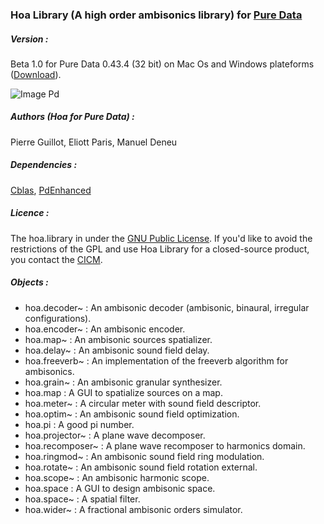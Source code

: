 ### Hoa Library (A high order ambisonics library) for <a title="Pure Data" href="http://puredata.info/" target="_blank">Pure Data </a>

##### Version :

Beta 1.0 for Pure Data 0.43.4 (32 bit) on Mac Os and Windows plateforms (<a title="Download" href="http://www.mshparisnord.fr/hoalibrary/en/downloads/" target="_blank">Download</a>).

![Image Pd](https://raw.github.com/CICM/HoaLibrary/master/Ressources/PhotoPd.png "Pd Patch")

##### Authors (Hoa for Pure Data) :

Pierre Guillot, Eliott Paris, Manuel Deneu

##### Dependencies : 

<a title="Cblas" href="http://www.netlib.org/clapack/cblas/" target="_blank">Cblas</a>, <a title="PdEnhanced" href="https://github.com/pierreguillot/PdEnhanced" target="_blank">PdEnhanced</a>

##### Licence : 

The hoa.library in under the <a title="GNU" href="http://www.gnu.org/copyleft/gpl.html" target="_blank">GNU Public License</a>. If you'd like to avoid the restrictions of the GPL and use Hoa Library for a closed-source product, you contact the <a title="CICM" href="http://cicm.mshparisnord.org/" target="_blank">CICM</a>.

##### Objects :
- hoa.decoder~ : An ambisonic decoder (ambisonic, binaural, irregular configurations).
- hoa.encoder~ : An ambisonic encoder.
- hoa.map~ : An ambisonic sources spatializer.
- hoa.delay~ : An ambisonic sound field delay.
- hoa.freeverb~ : An implementation of the freeverb algorithm for ambisonics.
- hoa.grain~ : An ambisonic granular synthesizer.
- hoa.map : A GUI to spatialize sources on a map.
- hoa.meter~ : A circular meter with sound field descriptor.
- hoa.optim~ : An ambisonic sound field optimization.
- hoa.pi : A good pi number.
- hoa.projector~ : A plane wave decomposer.
- hoa.recomposer~ : A plane wave recomposer to harmonics domain.
- hoa.ringmod~ : An ambisonic sound field ring modulation.
- hoa.rotate~ : An ambisonic sound field rotation external.
- hoa.scope~ : An ambisonic harmonic scope.
- hoa.space : A GUI to design ambisonic space.
- hoa.space~ : A spatial filter.
- hoa.wider~ : A fractional ambisonic orders simulator.

